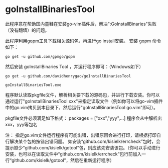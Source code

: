 # goInstallBinariesTool

此程序意在帮助国内童鞋在安装go-vim插件后，解决":GoInstallBinaries"失败（没有翻墙）的问题。

此程序利用[gopm](https://github.com/gpmgo/gopm)工具下载相关源码包，再进行go install安装。
安装 gopm 命令如下：
```
go get -u github.com/gpmgo/gopm
```

然后安装 goInstallBinaries Tool ，并运行程序即可：（Windows如下）
```
go get -u github.com/davidhenrygao/goInstallBinariesTool

goInstallBinariesTool.exe
```

程序默认读取pkgfile文件，解析相关要下载的源码包，并进行下载安装。你可以通过运行"goInstallBinariesTool xxx"来指定读取文件（例如你可以将go-vim插件中的go.vim拷贝到本目录下，然后运行"goInstallBinariesTool go.vim"即可）。

pkgfile文件必须满足如下格式：
packages = ["xxx","yyy",...]
程序会从中解析出xxx，yyy等包名

注：
    指定go.vim文件运行程序有可能出错，出错原因会进行打印，请根据打印自行解决某个包的按错出错问题。
    如安装“github.com/kisielk/errcheck”包时，会提示缺少“github.com/kisielk/gotool”包，则应该先安装该包。（你可以手动进行安装，也可以在读取文件中“github.com/kisielk/errcheck”包行前加入一行“github.com/kisielk/gotool”，然后在重新运行程序）
